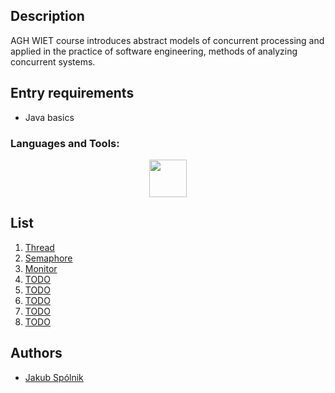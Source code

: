 <!-- <img width="100%" src="assets/banner.gif"> -->

## Description

AGH WIET course introduces abstract models of concurrent processing and applied in the practice of software engineering, methods of analyzing concurrent systems.

## Entry requirements

- Java basics

<h3 align="left">Languages and Tools:</h3>
<p align="center">
<img height="60" src="https://logos-marques.com/wp-content/uploads/2021/03/Java-Logo.png" />
</p>

## List

1. [Thread](lab1)
2. [Semaphore](lab2)
3. [Monitor](lab3)
4. [TODO](lab4)
5. [TODO](lab5)
6. [TODO](lab6)
7. [TODO](lab7)
8. [TODO](lab8)

## Authors

- [Jakub Spólnik](https://github.com/lawos98)
